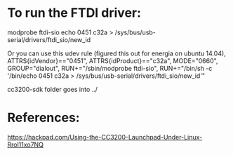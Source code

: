 


# To run the FTDI driver:

   modprobe ftdi-sio
   echo 0451 c32a > /sys/bus/usb-serial/drivers/ftdi_sio/new_id
  
Or you can use this udev rule (figured this out for energia on ubuntu 14.04), 
  ATTRS{idVendor}=="0451", ATTRS{idProduct}=="c32a", MODE="0660", GROUP="dialout", RUN+="/sbin/modprobe ftdi-sio", RUN+="/bin/sh -c '/bin/echo 0451 c32a > /sys/bus/usb-serial/drivers/ftdi_sio/new_id'"
  
  cc3200-sdk folder goes into ../


# References:
https://hackpad.com/Using-the-CC3200-Launchpad-Under-Linux-Rrol11xo7NQ
